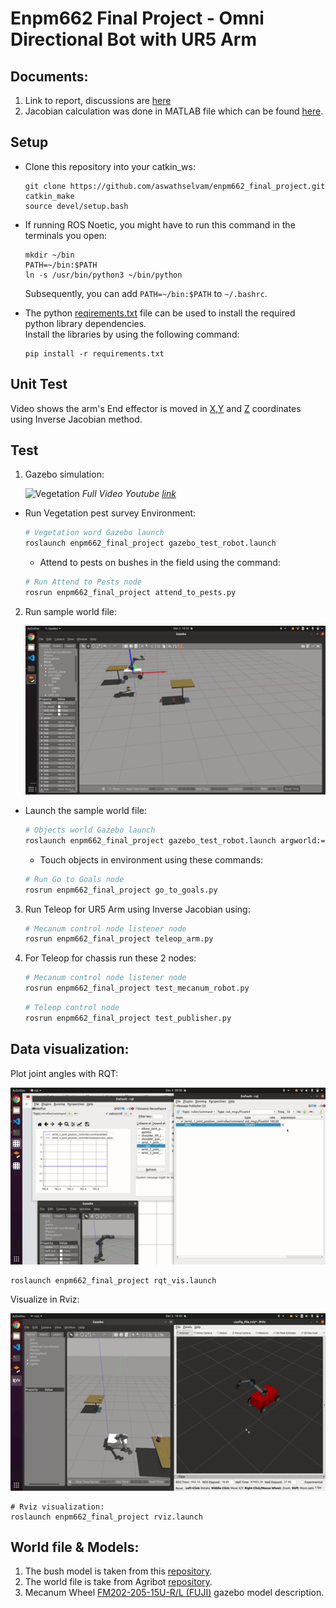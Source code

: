 # Enpm662 Final Project - Omni Directional Bot with UR5 Arm

## Documents:
1. Link to report, discussions are [here](https://drive.google.com/drive/folders/1Rp32GsWSPNQBrzzu0iJeZsF_Ti1MLDRo?usp=sharing)
2. Jacobian calculation was done in MATLAB file which can be found [here](assets/).

## Setup
 - Clone this repository into your catkin_ws:
    ```
    git clone https://github.com/aswathselvam/enpm662_final_project.git
    catkin_make
    source devel/setup.bash
    ```

 - If running ROS Noetic, you might have to run this command in the terminals you open:
    ```
    mkdir ~/bin
    PATH=~/bin:$PATH
    ln -s /usr/bin/python3 ~/bin/python
    ```
    Subsequently, you can add `PATH=~/bin:$PATH` to `~/.bashrc`. 

 - The python [reqirements.txt](./requirements.txt) file can be used to install the required python library dependencies. \
 Install the libraries by using the following command:
    ```
    pip install -r requirements.txt
    ```


## Unit Test
Video shows the arm's End effector is moved in [X,Y](https://youtu.be/7pDdwMx3wy0) and [Z](https://youtu.be/ckWtDDp8nYo) coordinates using Inverse Jacobian method. 

## Test

1. Gazebo simulation:

    ![Vegetation](assets/vegetation.gif)
    *Full Video Youtube [link](https://youtu.be/qoDo5TzVyWU)*


- Run Vegetation pest survey Environment:
  ``` bash
  # Vegetation word Gazebo launch
  roslaunch enpm662_final_project gazebo_test_robot.launch
  ```
  - Attend to pests on bushes in the field using the command:
  ```bash
  # Run Attend to Pests node
  rosrun enpm662_final_project attend_to_pests.py
  ```


2. Run sample world file:


    ![Object world](assets/3goals.gif)
  
  
 - Launch the sample world file:
   ```bash
   # Objects world Gazebo launch
   roslaunch enpm662_final_project gazebo_test_robot.launch argworld:=objects
   ```

   - Touch objects in environment using these commands:
   ```bash
   # Run Go to Goals node
   rosrun enpm662_final_project go_to_goals.py
   ```

3. Run Teleop for UR5 Arm using Inverse Jacobian using:
    ```bash
    # Mecanum control node listener node
    rosrun enpm662_final_project teleop_arm.py
    ```



4. For Teleop for chassis run these 2 nodes:
    ```bash
    # Mecanum control node listener node
    rosrun enpm662_final_project test_mecanum_robot.py
    ```

    ```bash
    # Teleop control node
    rosrun enpm662_final_project test_publisher.py
    ```

## Data visualization:
Plot joint angles with RQT:

![Rviz](assets/PID.gif)
```
roslaunch enpm662_final_project rqt_vis.launch  
```

Visualize in Rviz:

![Rviz](assets/rviz.gif)
```
# Rviz visualization:
roslaunch enpm662_final_project rviz.launch
```

## World file & Models:
1. The bush model is taken from this [repository](https://github.com/kubja/gazebo-vegetation).
2. The world file is take from Agribot [repository](https://github.com/PRBonn/agribot).
3. Mecanum Wheel [FM202-205-15U-R/L (FUJI)](http://www.fuji-bearing.com/japanese/products/conveyor/conveyor0408.html)
gazebo model description.
